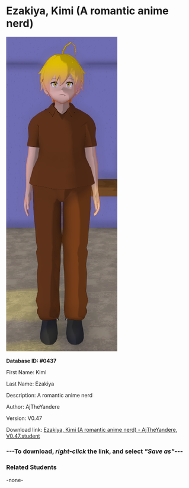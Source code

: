 # Ezakiya, Kimi (A romantic anime nerd)

<img src="Files/Images/Ezakiya, Kimi (A romantic anime nerd).png" title="Ezakiya, Kimi (A romantic anime nerd) - AjTheYandere, V0.47">

**Database ID: #0437**

First Name: Kimi

Last Name: Ezakiya

Description: A romantic anime nerd

Author: AjTheYandere

Version: V0.47

Download link: <a href="https://raw.githubusercontent.com/Arbiter1223/Daigaku-Gurashi-Custom-Students/master/Files/Studen%20Files/Ezakiya%2C%20Kimi%20(A%20romantic%20anime%20nerd)%20-%20AjTheYandere%2C%20V0.47.student">Ezakiya, Kimi (A romantic anime nerd) - AjTheYandere, V0.47.student</a>

### ---**To download, _right-click_ the link, and select _"Save as"_**---

### Related Students

-none-
